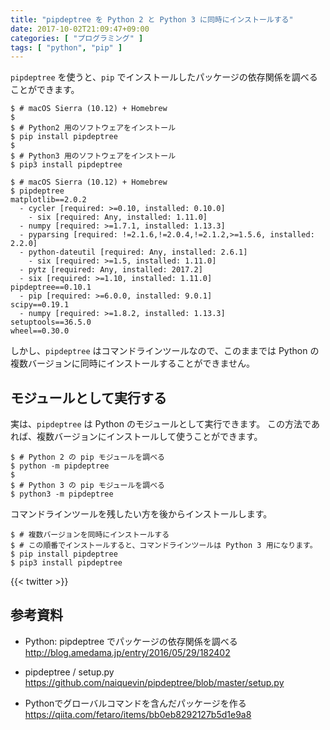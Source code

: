 ```yaml
---
title: "pipdeptree を Python 2 と Python 3 に同時にインストールする"
date: 2017-10-02T21:09:47+09:00
categories: [ "プログラミング" ]
tags: [ "python", "pip" ]
---
```


`pipdeptree` を使うと、`pip` でインストールしたパッケージの依存関係を調べることができます。

```shell
$ # macOS Sierra (10.12) + Homebrew
$
$ # Python2 用のソフトウェアをインストール
$ pip install pipdeptree
$
$ # Python3 用のソフトウェアをインストール
$ pip3 install pipdeptree
```

```shell
$ # macOS Sierra (10.12) + Homebrew
$ pipdeptree
matplotlib==2.0.2
  - cycler [required: >=0.10, installed: 0.10.0]
    - six [required: Any, installed: 1.11.0]
  - numpy [required: >=1.7.1, installed: 1.13.3]
  - pyparsing [required: !=2.1.6,!=2.0.4,!=2.1.2,>=1.5.6, installed: 2.2.0]
  - python-dateutil [required: Any, installed: 2.6.1]
    - six [required: >=1.5, installed: 1.11.0]
  - pytz [required: Any, installed: 2017.2]
  - six [required: >=1.10, installed: 1.11.0]
pipdeptree==0.10.1
  - pip [required: >=6.0.0, installed: 9.0.1]
scipy==0.19.1
  - numpy [required: >=1.8.2, installed: 1.13.3]
setuptools==36.5.0
wheel==0.30.0
```

しかし、`pipdeptree` はコマンドラインツールなので、このままでは Python の複数バージョンに同時にインストールすることができません。

## モジュールとして実行する

実は、`pipdeptree` は Python のモジュールとして実行できます。
この方法であれば、複数バージョンにインストールして使うことができます。

```shell
$ # Python 2 の pip モジュールを調べる
$ python -m pipdeptree
$
$ # Python 3 の pip モジュールを調べる
$ python3 -m pipdeptree
```


コマンドラインツールを残したい方を後からインストールします。

```shell
$ # 複数バージョンを同時にインストールする
$ # この順番でインストールすると、コマンドラインツールは Python 3 用になります。
$ pip install pipdeptree
$ pip3 install pipdeptree
```

{{< twitter >}}

## 参考資料
- Python: pipdeptree でパッケージの依存関係を調べる<br />
  <span style="word-break: break-all;">
  http://blog.amedama.jp/entry/2016/05/29/182402
  </span>

- pipdeptree / setup.py<br />
  <span style="word-break: break-all;">
  https://github.com/naiquevin/pipdeptree/blob/master/setup.py
  </span>

- Pythonでグローバルコマンドを含んだパッケージを作る<br />
  <span style="word-break: break-all;">
  https://qiita.com/fetaro/items/bb0eb8292127b5d1e9a8
  </span>
